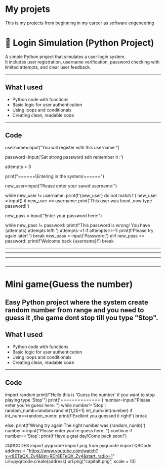 # My projets
This is my projects from beginning in my career as software engeneering
# 🔐 Login Simulation (Python Project)
A simple Python project that simulates a user login system.  
It includes user registration, username verification, password checking with limited attempts, and clear user feedback.

---

##  What I used
- Python code with functions
- Basic logic for user authentication
- Using loops and conditionals
- Creating clean, readable code

------
## Code

username=input("You will register with this username:")

password=input('Set strong password adn remember it :')

attempts = 3

print("======\Entering in the system/======")

new_user=input("Please enter your saved username:")

while new_user != username:
    print(f'{new_user} do not match !')
    new_user = input()
    if new_user == username:
        print('This user was fount ,now type password!')

new_pass = input("Enter your password here:")

while new_pass != password:
        print(f'This password is wrong! You have {attempts} attempts left! ')
        attempts-=1
        if attempts==-1:
            print(f'Please try again later! ')
            break
        new_pass = input('Password:')
        elif new_pass == password:
            print(f'Welcome back {username}!')
            break







----------------
---------------
----------------
------------------
-------------------

#  Mini game(Guess the number)
Easy Python project where the system create random number from range and you need to guess it ,the game dont stop till you type "Stop".
---------
##  What I used
- Python code with functions
- Basic logic for user authentication
- Using loops and conditionals
- Creating clean, readable code
 ----------

## Code

import random
print(f"Hello this is 'Guess the number' if you want to stop playing type 'Stop'")
print('==============')
number=input("Please enter you're guess here: ")
while number!='Stop':
   random_numb=random.randint(1,20+1)
   int_num=int(number)
   if int_num==random_numb:
    print(f'Exellent you guessed it right!')
    break

   else:
    print(f'Wrong try again!The right number was {random_numb}')
    number = input("Please enter you're guess here: ")
    continue
    if number=='Stop':
        print(f'Have a grat day!Come back soon!')

#QRCODES
import pyqrcode
import png
from pyqrcode import QRCode
address = "https://www.youtube.com/watch?v=r8ETeQX_Zv4&list=RDr8ETeQX_Zv4&start_radio=1"
url=pyqrcode.create(address)
url.png("capitalt.png", scale = 10)



















        
